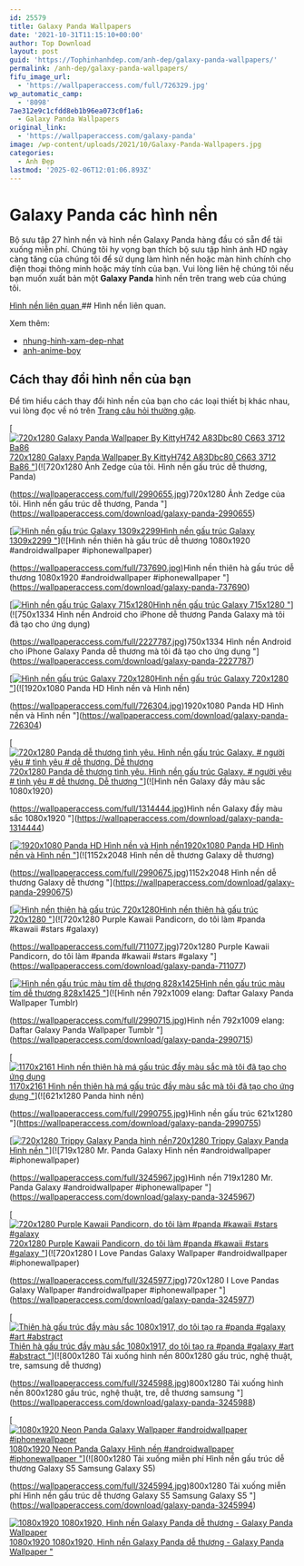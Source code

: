 ```yaml
---
id: 25579
title: Galaxy Panda Wallpapers
date: '2021-10-31T11:15:10+00:00'
author: Top Download
layout: post
guid: 'https://Tophinhanhdep.com/anh-dep/galaxy-panda-wallpapers/'
permalink: /anh-dep/galaxy-panda-wallpapers/
fifu_image_url:
  - 'https://wallpaperaccess.com/full/726329.jpg'
wp_automatic_camp:
  - '8098'
7ae312e9c1cfdd8eb1b96ea073c0f1a6:
  - Galaxy Panda Wallpapers
original_link:
  - 'https://wallpaperaccess.com/galaxy-panda'
image: /wp-content/uploads/2021/10/Galaxy-Panda-Wallpapers.jpg
categories:
  - Ảnh Đẹp
lastmod: '2025-02-06T12:01:06.893Z'
---
```

# Galaxy Panda các hình nền

Bộ sưu tập 27 hình nền và hình nền Galaxy Panda hàng đầu có sẵn để tải xuống miễn phí. Chúng tôi hy vọng bạn thích bộ sưu tập hình ảnh HD ngày càng tăng của chúng tôi để sử dụng làm hình nền hoặc màn hình chính cho điện thoại thông minh hoặc máy tính của bạn. Vui lòng liên hệ chúng tôi nếu bạn muốn xuất bản một **Galaxy Panda** hình nền trên trang web của chúng tôi.

[Hình nền liên quan ](#related) ## Hình nền liên quan.

   
 Xem thêm:

   
- [nhung-hinh-xam-dep-nhat](https://tophinhanhdep.com/hinh-xam-dep/nhung-hinh-xam-dep-nhat/)
- [anh-anime-boy](https://tophinhanhdep.com/anh-anime/anh-anime-boy/)

## Cách thay đổi hình nền của bạn

Để tìm hiểu cách thay đổi hình nền của bạn cho các loại thiết bị khác nhau, vui lòng đọc về nó trên [Trang câu hỏi thường gặp](https://tophinhanhdep.com/faq/).

  
[[![720x1280 Galaxy Panda Wallpaper By KittyH742 A83Dbc80 C663 3712 Ba86](https://wallpaperaccess.com/full/726329.jpg)720x1280 Galaxy Panda Wallpaper By KittyH742 A83Dbc80 C663 3712 Ba86 "](https://wallpaperaccess.com/download/galaxy-panda-726329)](![720x1280 Ảnh Zedge của tôi.  Hình nền gấu trúc dễ thương, Panda)

(https://wallpaperaccess.com/full/2990655.jpg)720x1280 Ảnh Zedge của tôi. Hình nền gấu trúc dễ thương, Panda "](https://wallpaperaccess.com/download/galaxy-panda-2990655)

[[![Hình nền gấu trúc Galaxy 1309x2299](https://wallpaperaccess.com/full/2990656.jpg)Hình nền gấu trúc Galaxy 1309x2299 "](https://wallpaperaccess.com/download/galaxy-panda-2990656)](![Hình nền thiên hà gấu trúc dễ thương 1080x1920 #androidwallpaper #iphonewallpaper)

(https://wallpaperaccess.com/full/737690.jpg)Hình nền thiên hà gấu trúc dễ thương 1080x1920 #androidwallpaper #iphonewallpaper "](https://wallpaperaccess.com/download/galaxy-panda-737690)

[[![Hình nền gấu trúc Galaxy 715x1280](https://wallpaperaccess.com/full/2227781.jpg)Hình nền gấu trúc Galaxy 715x1280 "](https://wallpaperaccess.com/download/galaxy-panda-2227781)](![750x1334 Hình nền Android cho iPhone dễ thương Panda Galaxy mà tôi đã tạo cho ứng dụng)

(https://wallpaperaccess.com/full/2227787.jpg)750x1334 Hình nền Android cho iPhone Galaxy Panda dễ thương mà tôi đã tạo cho ứng dụng "](https://wallpaperaccess.com/download/galaxy-panda-2227787)

[[![Hình nền gấu trúc Galaxy 720x1280](https://wallpaperaccess.com/full/2990660.jpg)Hình nền gấu trúc Galaxy 720x1280 "](https://wallpaperaccess.com/download/galaxy-panda-2990660)](![1920x1080 Panda HD Hình nền và Hình nền)

(https://wallpaperaccess.com/full/726304.jpg)1920x1080 Panda HD Hình nền và Hình nền "](https://wallpaperaccess.com/download/galaxy-panda-726304)

[[![720x1280 Panda dễ thương tình yêu.  Hình nền gấu trúc Galaxy.  # người yêu # tình yêu # dễ thương.  Dễ thương](https://wallpaperaccess.com/full/2990670.jpg)720x1280 Panda dễ thương tình yêu. Hình nền gấu trúc Galaxy. # người yêu # tình yêu # dễ thương. Dễ thương "](https://wallpaperaccess.com/download/galaxy-panda-2990670)](![Hình nền Galaxy đầy màu sắc 1080x1920)

(https://wallpaperaccess.com/full/1314444.jpg)Hình nền Galaxy đầy màu sắc 1080x1920 "](https://wallpaperaccess.com/download/galaxy-panda-1314444)

[[![1920x1080 Panda HD Hình nền và Hình nền](https://wallpaperaccess.com/full/2990673.jpg)1920x1080 Panda HD Hình nền và Hình nền "](https://wallpaperaccess.com/download/galaxy-panda-2990673)](![1152x2048 Hình nền dễ thương Galaxy dễ thương)

(https://wallpaperaccess.com/full/2990675.jpg)1152x2048 Hình nền dễ thương Galaxy dễ thương "](https://wallpaperaccess.com/download/galaxy-panda-2990675)

[[![Hình nền thiên hà gấu trúc 720x1280](https://wallpaperaccess.com/full/2990679.jpg)Hình nền thiên hà gấu trúc 720x1280 "](https://wallpaperaccess.com/download/galaxy-panda-2990679)](![720x1280 Purple Kawaii Pandicorn, do tôi làm #panda #kawaii #stars #galaxy)

(https://wallpaperaccess.com/full/711077.jpg)720x1280 Purple Kawaii Pandicorn, do tôi làm #panda #kawaii #stars #galaxy "](https://wallpaperaccess.com/download/galaxy-panda-711077)

[[![Hình nền gấu trúc màu tím dễ thương 828x1425](https://wallpaperaccess.com/full/2990682.jpg)Hình nền gấu trúc màu tím dễ thương 828x1425 "](https://wallpaperaccess.com/download/galaxy-panda-2990682)](![Hình nền 792x1009 elang: Daftar Galaxy Panda Wallpaper Tumblr)

(https://wallpaperaccess.com/full/2990715.jpg)Hình nền 792x1009 elang: Daftar Galaxy Panda Wallpaper Tumblr "](https://wallpaperaccess.com/download/galaxy-panda-2990715)

[[![1170x2161 Hình nền thiên hà má gấu trúc đầy màu sắc mà tôi đã tạo cho ứng dụng](https://wallpaperaccess.com/full/2990743.jpg)1170x2161 Hình nền thiên hà má gấu trúc đầy màu sắc mà tôi đã tạo cho ứng dụng "](https://wallpaperaccess.com/download/galaxy-panda-2990743)](![621x1280 Panda hình nền)

(https://wallpaperaccess.com/full/2990755.jpg)Hình nền gấu trúc 621x1280 "](https://wallpaperaccess.com/download/galaxy-panda-2990755)

[[![720x1280 Trippy Galaxy Panda hình nền](https://wallpaperaccess.com/full/3245965.jpg)720x1280 Trippy Galaxy Panda Hình nền "](https://wallpaperaccess.com/download/galaxy-panda-3245965)](![719x1280 Mr. Panda Galaxy Hình nền #androidwallpaper #iphonewallpaper)

(https://wallpaperaccess.com/full/3245967.jpg)Hình nền 719x1280 Mr. Panda Galaxy #androidwallpaper #iphonewallpaper "](https://wallpaperaccess.com/download/galaxy-panda-3245967)

[[![720x1280 Purple Kawaii Pandicorn, do tôi làm #panda #kawaii #stars #galaxy](https://wallpaperaccess.com/full/711077.jpg)720x1280 Purple Kawaii Pandicorn, do tôi làm #panda #kawaii #stars #galaxy "](https://wallpaperaccess.com/download/galaxy-panda-711077)](![720x1280 I Love Pandas Galaxy Wallpaper #androidwallpaper #iphonewallpaper)

(https://wallpaperaccess.com/full/3245977.jpg)720x1280 I Love Pandas Galaxy Wallpaper #androidwallpaper #iphonewallpaper "](https://wallpaperaccess.com/download/galaxy-panda-3245977)

[[![Thiên hà gấu trúc đầy màu sắc 1080x1917, do tôi tạo ra #panda #galaxy #art #abstract](https://wallpaperaccess.com/full/3245982.jpg)Thiên hà gấu trúc đầy màu sắc 1080x1917, do tôi tạo ra #panda #galaxy #art #abstract "](https://wallpaperaccess.com/download/galaxy-panda-3245982)](![800x1280 Tải xuống hình nền 800x1280 gấu trúc, nghệ thuật, tre, samsung dễ thương)

(https://wallpaperaccess.com/full/3245988.jpg)800x1280 Tải xuống hình nền 800x1280 gấu trúc, nghệ thuật, tre, dễ thương samsung "](https://wallpaperaccess.com/download/galaxy-panda-3245988)

[[![1080x1920 Neon Panda Galaxy Wallpaper #androidwallpaper #iphonewallpaper](https://wallpaperaccess.com/full/139004.jpg)1080x1920 Neon Panda Galaxy Hình nền #androidwallpaper #iphonewallpaper "](https://wallpaperaccess.com/download/galaxy-panda-139004)](![800x1280 Tải xuống miễn phí Hình nền gấu trúc dễ thương Galaxy S5 Samsung Galaxy S5)

(https://wallpaperaccess.com/full/3245994.jpg)800x1280 Tải xuống miễn phí Hình nền gấu trúc dễ thương Galaxy S5 Samsung Galaxy S5 "](https://wallpaperaccess.com/download/galaxy-panda-3245994)

[![1080x1920 1080x1920, Hình nền Galaxy Panda dễ thương - Galaxy Panda Wallpaper](https://wallpaperaccess.com/full/3246003.jpg)1080x1920 1080x1920, Hình nền Galaxy Panda dễ thương - Galaxy Panda Wallpaper "](https://wallpaperaccess.com/download/galaxy-panda-3246003)
